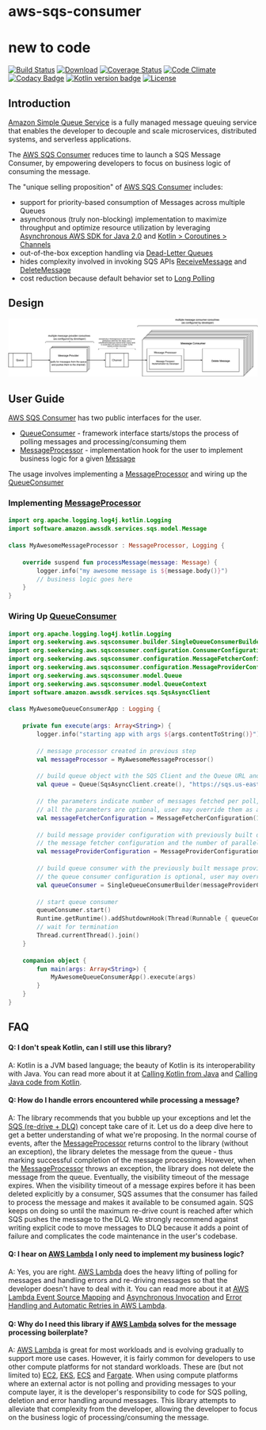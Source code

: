 # aws-sqs-consumer
# new to code

[![Build Status](https://travis-ci.com/SeekerWing/aws-sqs-consumer.svg?branch=master)](https://travis-ci.com/SeekerWing/aws-sqs-consumer)
[![Download](https://api.bintray.com/packages/seekerwing/maven/aws-sqs-consumer/images/download.svg)](https://bintray.com/seekerwing/maven/aws-sqs-consumer/_latestVersion) 
[![Coverage Status](https://codecov.io/gh/SeekerWing/aws-sqs-consumer/branch/master/graph/badge.svg)](https://codecov.io/gh/SeekerWing/aws-sqs-consumer)
[![Code Climate](https://codeclimate.com/github/SeekerWing/aws-sqs-consumer/badges/gpa.svg)](https://codeclimate.com/github/SeekerWing/aws-sqs-consumer)
[![Codacy Badge](https://api.codacy.com/project/badge/Grade/4b683e64165f48a0a5283f5b26f6cab7)](https://www.codacy.com/app/ray-barunray/aws-sqs-consumer?utm_source=github.com&amp;utm_medium=referral&amp;utm_content=SeekerWing/aws-sqs-consumer&amp;utm_campaign=Badge_Grade) 
[![Kotlin version badge](https://img.shields.io/badge/kotlin-1.3-blue.svg)](https://kotlinlang.org/docs/reference/whatsnew13.html) 
[![License](https://img.shields.io/badge/License-Apache%202.0-blue.svg)](http://www.apache.org/licenses/LICENSE-2.0)

## Introduction

[Amazon Simple Queue Service](https://aws.amazon.com/sqs/) is a fully managed message queuing service that enables the developer to decouple and scale microservices, distributed systems, and serverless applications. 

The [AWS SQS Consumer](https://github.com/SeekerWing/aws-sqs-consumer) reduces time to launch a SQS Message Consumer, by empowering developers to focus on business logic of consuming the message. 

The "unique selling proposition" of [AWS SQS Consumer](https://github.com/SeekerWing/aws-sqs-consumer) includes:
*   support for priority-based consumption of Messages across multiple Queues 
*   asynchronous (truly non-blocking) implementation to maximize throughput and optimize resource utilization by leveraging [Asynchronous AWS SDK for Java 2.0](https://docs.aws.amazon.com/sdk-for-java/v2/developer-guide/basics-async.html) and [Kotlin > Coroutines > Channels](https://kotlinlang.org/docs/reference/coroutines/channels.html) 
*   out-of-the-box exception handling via [Dead-Letter Queues](https://docs.aws.amazon.com/AWSSimpleQueueService/latest/SQSDeveloperGuide/sqs-dead-letter-queues.html)
*   hides complexity involved in invoking SQS APIs [ReceiveMessage](https://docs.aws.amazon.com/AWSSimpleQueueService/latest/APIReference/API_ReceiveMessage.html) and [DeleteMessage](https://docs.aws.amazon.com/AWSSimpleQueueService/latest/APIReference/API_DeleteMessage.html)
*   cost reduction because default behavior set to [Long Polling](https://docs.aws.amazon.com/AWSSimpleQueueService/latest/SQSDeveloperGuide/sqs-long-polling.html)  

## Design

![design diagram](aws-sqs-consumer.png)

## User Guide

[AWS SQS Consumer](https://github.com/SeekerWing/aws-sqs-consumer) has two public interfaces for the user.
*   [QueueConsumer](https://github.com/SeekerWing/aws-sqs-consumer/blob/master/src/main/kotlin/org/seekerwing/aws/sqsconsumer/QueueConsumer.kt) - framework interface starts/stops the process of polling messages and processing/consuming them
*   [MessageProcessor](https://github.com/SeekerWing/aws-sqs-consumer/blob/master/src/main/kotlin/org/seekerwing/aws/sqsconsumer/MessageProcessor.kt) - implementation hook for the user to implement business logic for a given [Message](https://sdk.amazonaws.com/java/api/latest/software/amazon/awssdk/services/sqs/model/Message.html)

The usage involves implementing a [MessageProcessor](https://github.com/SeekerWing/aws-sqs-consumer/blob/master/src/main/kotlin/org/seekerwing/aws/sqsconsumer/MessageProcessor.kt)
and wiring up the [QueueConsumer](https://github.com/SeekerWing/aws-sqs-consumer/blob/master/src/main/kotlin/org/seekerwing/aws/sqsconsumer/QueueConsumer.kt)

### Implementing [MessageProcessor](https://github.com/SeekerWing/aws-sqs-consumer/blob/master/src/main/kotlin/org/seekerwing/aws/sqsconsumer/MessageProcessor.kt)
```kotlin
import org.apache.logging.log4j.kotlin.Logging
import software.amazon.awssdk.services.sqs.model.Message

class MyAwesomeMessageProcessor : MessageProcessor, Logging {

    override suspend fun processMessage(message: Message) {
        logger.info("my awesome message is ${message.body()}")
        // business logic goes here
    }
}

```

### Wiring Up [QueueConsumer](https://github.com/SeekerWing/aws-sqs-consumer/blob/master/src/main/kotlin/org/seekerwing/aws/sqsconsumer/QueueConsumer.kt)
```kotlin
import org.apache.logging.log4j.kotlin.Logging
import org.seekerwing.aws.sqsconsumer.builder.SingleQueueConsumerBuilder
import org.seekerwing.aws.sqsconsumer.configuration.ConsumerConfiguration
import org.seekerwing.aws.sqsconsumer.configuration.MessageFetcherConfiguration
import org.seekerwing.aws.sqsconsumer.configuration.MessageProviderConfiguration
import org.seekerwing.aws.sqsconsumer.model.Queue
import org.seekerwing.aws.sqsconsumer.model.QueueContext
import software.amazon.awssdk.services.sqs.SqsAsyncClient

class MyAwesomeQueueConsumerApp : Logging {

    private fun execute(args: Array<String>) {
        logger.info("starting app with args ${args.contentToString()}")

        // message processor created in previous step
        val messageProcessor = MyAwesomeMessageProcessor()

        // build queue object with the SQS Client and the Queue URL and the MessageProcessor that must be used to consume messages from the queue
        val queue = Queue(SqsAsyncClient.create(), "https://sqs.us-east-1.amazonaws.com/777777777777/my-awesome-queue", QueueContext(messageProcessor))

        // the parameters indicate number of messages fetched per poll, wait time when polling for messages, and message visibility timeout
        // all the parameters are optional, user may override them as and when necessary or leave them at defaults
        val messageFetcherConfiguration = MessageFetcherConfiguration(10, 20, 300)

        // build message provider configuration with previously built queue and message fetcher configuration and the desired nummber of parallel pollers
        // the message fetcher configuration and the number of parallel pollers configuration are optional, user may override them as and when necessary or leave them at defaults
        val messageProviderConfiguration = MessageProviderConfiguration(queue, messageFetcherConfiguration, 10)

        // build queue consumer with the previously built message provider configuration and consumer configuration (that defines number of parallel message processors)
        // the queue consumer configuration is optional, user may override as and when necessary or leave them at defaults
        val queueConsumer = SingleQueueConsumerBuilder(messageProviderConfiguration, ConsumerConfiguration(50)).build()

        // start queue consumer
        queueConsumer.start()
        Runtime.getRuntime().addShutdownHook(Thread(Runnable { queueConsumer.stop() }))
        // wait for termination
        Thread.currentThread().join()
    }

    companion object {
        fun main(args: Array<String>) {
            MyAwesomeQueueConsumerApp().execute(args)
        }
    }
}
```

## FAQ

#### Q: I don't speak Kotlin, can I still use this library?
A: Kotlin is a JVM based language; the beauty of Kotlin is its interoperability with Java. You can read more about it 
at [Calling Kotlin from Java](https://kotlinlang.org/docs/reference/java-to-kotlin-interop.html) and 
[Calling Java code from Kotlin](https://kotlinlang.org/docs/reference/java-interop.html).

#### Q: How do I handle errors encountered while processing a message?
A: The library recommends that you bubble up your exceptions and let the 
[SQS (re-drive + DLQ)](https://docs.aws.amazon.com/AWSSimpleQueueService/latest/SQSDeveloperGuide/sqs-dead-letter-queues.html) 
concept take care of it. Let us do a deep dive here to get a better understanding of what we're proposing.
In the normal course of events, after the [MessageProcessor](https://github.com/SeekerWing/aws-sqs-consumer/blob/master/src/main/kotlin/org/seekerwing/aws/sqsconsumer/MessageProcessor.kt)
returns control to the library (without an exception), the library deletes the message from the queue - thus marking 
successful completion of the message processing. However, when the [MessageProcessor](https://github.com/SeekerWing/aws-sqs-consumer/blob/master/src/main/kotlin/org/seekerwing/aws/sqsconsumer/MessageProcessor.kt)
throws an exception, the library does not delete the message from the queue. Eventually, the visibility timeout of the 
message expires. When the visibility timeout of a message expires before it has been deleted explicitly by a consumer, 
SQS assumes that the consumer has failed to process the message and makes it available to be consumed again. SQS keeps 
on doing so until the maximum re-drive count is reached after which SQS pushes the message to the DLQ. We strongly 
recommend against writing explicit code to move messages to DLQ because it adds a point of failure and complicates the 
code maintenance in the user's codebase.

#### Q: I hear on [AWS Lambda](https://aws.amazon.com/lambda/) I only need to implement my business logic?
A: Yes, you are right. [AWS Lambda](https://aws.amazon.com/lambda/) does the heavy lifting of polling for messages and
handling errors and re-driving messages so that the developer doesn't have to deal with it. You can read more about it at
[AWS Lambda Event Source Mapping](https://docs.aws.amazon.com/lambda/latest/dg/invocation-eventsourcemapping.html) and
[Asynchronous Invocation](https://docs.aws.amazon.com/lambda/latest/dg/invocation-async.html) and
[Error Handling and Automatic Retries in AWS Lambda](https://docs.aws.amazon.com/lambda/latest/dg/invocation-retries.html).

#### Q: Why do I need this library if [AWS Lambda](https://aws.amazon.com/lambda/) solves for the message processing boilerplate?
A: [AWS Lambda](https://aws.amazon.com/lambda/) is great for most workloads and is evolving gradually to support more
use cases. However, it is fairly common for developers to use other compute platforms for not standard workloads.
These are (but not limited to) [EC2](https://aws.amazon.com/ec2/), [EKS](https://aws.amazon.com/eks/),
[ECS](https://aws.amazon.com/ecs/) and [Fargate](https://aws.amazon.com/fargate/). When using compute platforms
where an external actor is not polling and providing messages to your compute layer, it is the developer's responsibility
to code for SQS polling, deletion and error handling around messages. This library attempts to alleviate that complexity
from the developer, allowing the developer to focus on the business logic of processing/consuming the message.
